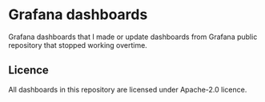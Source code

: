 # Grafana dashboards
Grafana dashboards that I made or update dashboards from Grafana public repository that stopped working overtime.

## Licence
All dashboards in this repository are licensed under Apache-2.0 licence.
